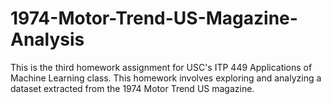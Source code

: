 # 1974-Motor-Trend-US-Magazine-Analysis

This is the third homework assignment for USC's ITP 449 Applications of Machine Learning class. This homework involves exploring and analyzing a dataset extracted from the 1974 Motor Trend US magazine.
